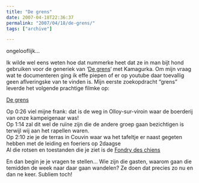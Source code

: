 ```yaml
---
title: "De grens"
date: 2007-04-18T22:36:37
permalink: "2007/04/18/de-grens/"
tags: ["archive"]

---
```

ongelooflijk…

Ik wilde wel eens weten hoe dat nummerke heet dat ze in man bijt hond gebruiken voor de generiek van ‘[De grens](http://www.manbijthond.be/main.asp?id=41 "http://www.manbijthond.be/main.asp?id=41")‘ met Kamagurka. Om mijn vraag wat te documenteren ging ik effe piepen of er op youtube daar toevallig geen aflveringske van te vinden is. Mijn eerste zoekopdracht “grens” leverde het volgende prachtige filmke op:

[De grens](http://www.youtube.com/watch?v=PbC-3FVBcQ4 "http://www.youtube.com/watch?v=PbC-3FVBcQ4")

Op 0:26 viel mijne frank: dat is de weg in Olloy-sur-viroin waar de boerderij van onze kampeigenaar was!  
Op 1:14 zal dit wel de ruïne zijn die de andere groep gaan bezichtigen is terwijl wij aan het rapellen waren.  
Op 2:10 zie je de terras in Couvin waar wa het tafeltje er naast gegeten hebben met de leiding en foeriers op 2daagse  
Al die rotsen en toestanden die je ziet is de [Fondry des chiens](http://www.escapades.be/esca/mcu/mcufondr.htm "http://www.escapades.be/esca/mcu/mcufondr.htm")

En dan begin je je vragen te stellen… Wie zijn die gasten, waarom gaan die temidden de week naar daar gaan wandelen? Ze doen dat precies zo nu en dan ne keer. Subliem toch!
